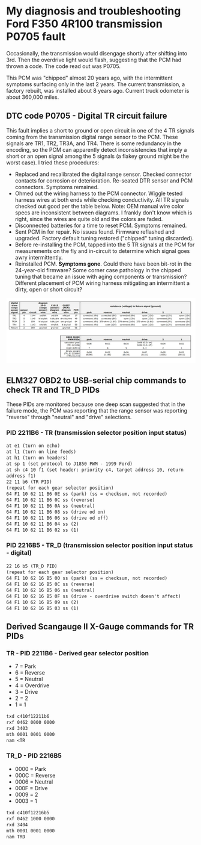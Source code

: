 # My diagnosis and troubleshooting Ford F350 4R100 transmission P0705 fault
Occasionally, the transmission would disengage shortly after shifting into 3rd.
Then the overdrive light would flash, suggesting that the PCM had thrown a code.
The code read out was P0705.

This PCM was "chipped" almost 20 years ago, with the intermittent symptoms surfacing only in the last 2 years.  The current transmission, a factory rebuilt, was installed about 8 years ago.  Current truck odometer is about 360,000 miles.

## DTC code P0705 - Digital TR circuit failure
This fault implies a short to ground or open circuit in one of the 4 TR signals coming
from the transmission digital range sensor to the PCM.  These signals are TR1, TR2, TR3A, and TR4.  There is some redundancy in the encoding, so the PCM can apparently detect inconsistencies that imply a short or an open signal among the 5 signals (a flakey ground might be the worst case).
I tried these procedures:
- Replaced and recalibrated the digital range sensor.  Checked connector contacts for corrosion or deterioration.  Re-seated DTR sensor and PCM connectors.  Symptoms remained.
- Ohmed out the wiring harness to the PCM connector.  Wiggle tested harness wires at both ends while checking conductivity.  All TR signals checked out good per the table below. Note: OEM manual wire color specs are inconsistent between diagrams.  I frankly don't know which is right, since the wires are quite old and the colors are faded.
- Disconnected batteries for a time to reset PCM.  Symptoms remained.
- Sent PCM in for repair.  No issues found.  Firmware reflashed and upgraded.  Factory default tuning restored ("chipped" tuning discarded).
- Before re-installing the PCM, tapped into the 5 TR signals at the PCM for measurements on the fly and in-circuit to determine which signal goes awry intermittently.
- Reinstalled PCM. **Symptoms gone**.  Could there have been bit-rot in the 24-year-old firmware?  Some corner case pathology in the chipped tuning that became an issue with aging components or transmission?  Different placement of PCM wiring harness mitigating an intermittent a dirty, open or short circuit?

![TR signal table](https://github.com/QuinnJensen/Ford-4R100/blob/main/DTR-sensor-table.jpg)

## ELM327 OBD2 to USB-serial chip commands to check TR and TR_D PIDs
These PIDs are monitored because one deep scan suggested that in the failure mode, the PCM was reporting that the range sensor was reporting "reverse" through "neutral" and "drive" selections.

### PID 2211B6 - TR (transmission selector position input status)
```
at e1 (turn on echo)
at l1 (turn on line feeds)
at h1 (turn on headers)
at sp 1 (set protocol to J1850 PWM - 1999 Ford)
at sh c4 10 f1 (set header: priority c4, target address 10, return address f1)
22 11 b6 (TR PID)
(repeat for each gear selector position)
64 F1 10 62 11 B6 0E ss (park) (ss = checksum, not recorded)
64 F1 10 62 11 B6 0C ss (reverse)
64 F1 10 62 11 B6 0A ss (neutral)
64 F1 10 62 11 B6 08 ss (drive od on)
64 F1 10 62 11 B6 06 ss (drive od off)
64 F1 10 62 11 B6 04 ss (2)
64 F1 10 62 11 B6 02 ss (1)
```

### PID 2216B5 - TR_D (transmission selector position input status - digital)
```
22 16 b5 (TR_D PID)
(repeat for each gear selector position)
64 F1 10 62 16 B5 00 ss (park) (ss = checksum, not recorded)
64 F1 10 62 16 B5 0C ss (reverse)
64 F1 10 62 16 B5 06 ss (neutral)
64 F1 10 62 16 B5 0F ss (drive - overdrive switch doesn't affect)
64 F1 10 62 16 B5 09 ss (2)
64 F1 10 62 16 B5 03 ss (1)
```

## Derived Scangauge II X-Gauge commands for TR PIDs

### TR - PID 2211B6 - Derived gear selector position
- 7 = Park
- 6 = Reverse
- 5 = Neutral
- 4 = Overdrive
- 3 = Drive
- 2 = 2
- 1 = 1
```
txd c410f12211b6
rxf 0462 0000 0000
rxd 3403
mth 0001 0001 0000
nam <TR
```

### TR_D - PID 2216B5
- 0000 = Park
- 000C = Reverse
- 0006 = Neutral
- 000F = Drive
- 0009 = 2
- 0003 = 1
```
txd c410f12216b5
rxf 0462 1000 0000
rxd 3404
mth 0001 0001 0000
nam TRD
```



